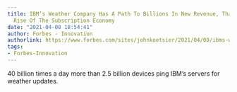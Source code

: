 ```yaml
---
title: IBM’s Weather Company Has A Path To Billions In New Revenue, Thanks To The
  Rise Of The Subscription Economy
date: "2021-04-08 18:54:41"
author: Forbes - Innovation
authorlink: https://www.forbes.com/sites/johnkoetsier/2021/04/08/ibms-weather-company-has-a-path-to-billions-in-new-revenue-thanks-to-the-rise-of-the-subscription-economy/
tags:
- Forbes-Innovation
---
```

40 billion times a day more than 2.5 billion devices ping IBM’s servers for weather updates.